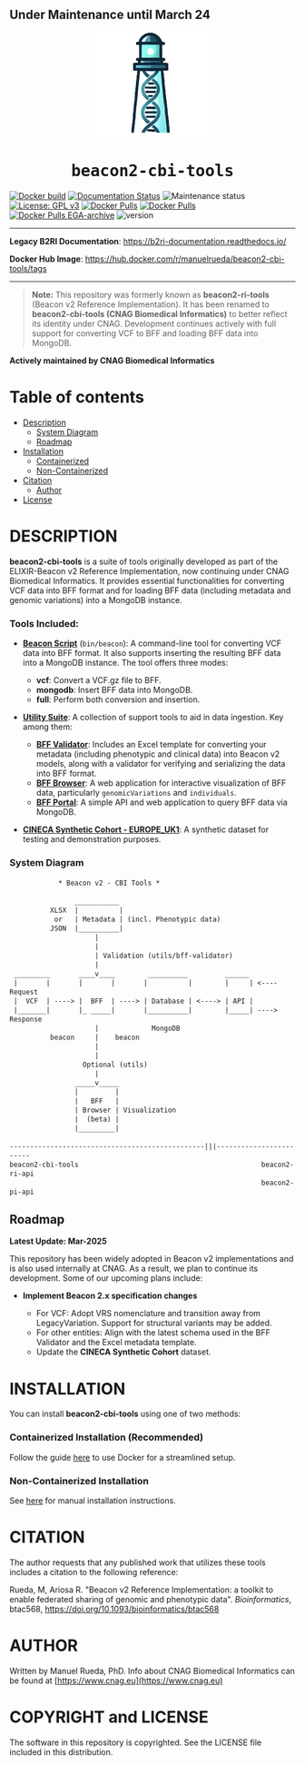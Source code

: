 
<h2> Under Maintenance until March 24</h1>
<div align="center">
    <a href="https://github.com/CNAG-Biomedical-Informatics/beacon2-cbi-tools">
        <img src="https://raw.githubusercontent.com/CNAG-Biomedical-Informatics/beacon2-cbi-tools/main/docs/img/logo.png" width="200" alt="beacon2-cbi-tools">
    </a>
</div>

<div align="center" style="font-family: Consolas, monospace;">
    <h1>beacon2-cbi-tools</h1>
</div>

[![Docker build](https://github.com/CNAG-Biomedical-Informatics/beacon2-cbi-tools/actions/workflows/docker-build.yml/badge.svg)](https://github.com/CNAG-Biomedical-Informatics/beacon2-cbi-tools/actions/workflows/docker-build.yml)
[![Documentation Status](https://readthedocs.org/projects/b2ri-documentation/badge/?version=latest)](https://b2ri-documentation.readthedocs.io/en/latest/?badge=latest)
![Maintenance status](https://img.shields.io/badge/maintenance-actively--developed-brightgreen.svg)
[![License: GPL v3](https://img.shields.io/badge/License-GPL%20v3-blue.svg)](https://www.gnu.org/licenses/gpl-3.0)
[![Docker Pulls](https://badgen.net/docker/pulls/manuelrueda/beacon2-cbi-tools?icon=docker&label=beacon2-cbi-tools-pulls)](https://hub.docker.com/r/manuelrueda/beacon2-cbi-tools/)
[![Docker Pulls](https://badgen.net/docker/pulls/manuelrueda/beacon2-ri-tools?icon=docker&label=legacy-beacon2-ri-tools-pulls)](https://hub.docker.com/r/manuelrueda/beacon2-ri-tools/)
[![Docker Pulls EGA-archive](https://badgen.net/docker/pulls/beacon2ri/beacon_reference_implementation?icon=docker&label=legacy-EGA-archive-pulls)](https://hub.docker.com/r/beacon2ri/beacon_reference_implementation/)
![version](https://img.shields.io/badge/version-2.0.8-blue)

---

**Legacy B2RI Documentation**: <a href="https://b2ri-documentation.readthedocs.io/" target="_blank">https://b2ri-documentation.readthedocs.io/</a>

**Docker Hub Image**: <a href="https://hub.docker.com/r/manuelrueda/beacon2-cbi-tools/tags" target="_blank">https://hub.docker.com/r/manuelrueda/beacon2-cbi-tools/tags</a>

---

> **Note:** This repository was formerly known as **beacon2-ri-tools** (Beacon v2 Reference Implementation). It has been renamed to **beacon2-cbi-tools (CNAG Biomedical Informatics)** to better reflect its identity under CNAG. Development continues actively with full support for converting VCF to BFF and loading BFF data into MongoDB.

**Actively maintained by CNAG Biomedical Informatics**

# Table of contents
- [Description](#description)
  - [System Diagram](#system-diagram)
  - [Roadmap](#roadmap)
- [Installation](#installation)
  - [Containerized](#containerized-installation-recommended)
  - [Non-Containerized](#non-containerized-installation)
- [Citation](#citation)
  - [Author](#author)
- [License](#copyright-and-license)

# DESCRIPTION

**beacon2-cbi-tools** is a suite of tools originally developed as part of the ELIXIR-Beacon v2 Reference Implementation, now continuing under CNAG Biomedical Informatics. It provides essential functionalities for converting VCF data into BFF format and for loading BFF data (including metadata and genomic variations) into a MongoDB instance.

### Tools Included:
- **[Beacon Script](https://github.com/CNAG-Biomedical-Informatics/beacon2-cbi-tools/tree/main/bin/README.md)** (`bin/beacon`): A command-line tool for converting VCF data into BFF format. It also supports inserting the resulting BFF data into a MongoDB instance. The tool offers three modes:
  - **vcf**: Convert a VCF.gz file to BFF.
  - **mongodb**: Insert BFF data into MongoDB.
  - **full**: Perform both conversion and insertion.
- **[Utility Suite](utils/README.md)**: A collection of support tools to aid in data ingestion. Key among them:
  - **[BFF Validator](https://github.com/CNAG-Biomedical-Informatics/beacon2-cbi-tools/tree/main/utils/bff_validator)**: Includes an Excel template for converting your metadata (including phenotypic and clinical data) into Beacon v2 models, along with a validator for verifying and serializing the data into BFF format.
  - **[BFF Browser](https://github.com/CNAG-Biomedical-Informatics/beacon2-cbi-tools/tree/main/utils/bff_browser)**: A web application for interactive visualization of BFF data, particularly `genomicVariations` and `individuals`.
  - **[BFF Portal](https://github.com/CNAG-Biomedical-Informatics/beacon2-cbi-tools/tree/main/utils/bff_portal)**: A simple API and web application to query BFF data via MongoDB.

- **[CINECA Synthetic Cohort - EUROPE_UK1](https://github.com/CNAG-Biomedical-Informatics/beacon2-cbi-tools/tree/main/CINECA_synthetic_cohort_EUROPE_UK1)**: A synthetic dataset for testing and demonstration purposes.

### System Diagram

                * Beacon v2 - CBI Tools *

                    ___________
              XLSX  |          |
               or   | Metadata | (incl. Phenotypic data)
              JSON  |__________|
                         |
                         |
                         | Validation (utils/bff-validator)
                         |
     _________       ____v____        __________         ______
     |       |       |       |       |          |        |     | <---- Request
     |  VCF  | ----> |  BFF  | ----> | Database | <----> | API |
     |_______|       |_ _____|       |__________|        |_____| ----> Response
                         |             MongoDB
              beacon     |    beacon
                         |
                         |
                      Optional (utils)
                         |
                    _____v_____
                    |         |
                    |   BFF   |
                    | Browser | Visualization
                    |  (beta) |
                    |_________|

    ------------------------------------------------|||------------------------
    beacon2-cbi-tools                                             beacon2-ri-api
                                                                  beacon2-pi-api

## Roadmap 

**Latest Update: Mar-2025**

This repository has been widely adopted in Beacon v2 implementations and is also used internally at CNAG. As a result, we plan to continue its development. Some of our upcoming plans include:

- **Implement Beacon 2.x specification changes**

    - For VCF: Adopt VRS nomenclature and transition away from LegacyVariation. Support for structural variants may be added.
    - For other entities: Align with the latest schema used in the BFF Validator and the Excel metadata template.
    - Update the **CINECA Synthetic Cohort** dataset.

# INSTALLATION

You can install **beacon2-cbi-tools** using one of two methods:

### Containerized Installation (Recommended)

Follow the guide [here](docker/README.md) to use Docker for a streamlined setup.

### Non-Containerized Installation

See [here](non-containerized/README.md) for manual installation instructions.

# CITATION

The author requests that any published work that utilizes these tools includes a citation to the following reference:

Rueda, M, Ariosa R. "Beacon v2 Reference Implementation: a toolkit to enable federated sharing of genomic and phenotypic data". _Bioinformatics_, btac568, https://doi.org/10.1093/bioinformatics/btac568

# AUTHOR

Written by Manuel Rueda, PhD. Info about CNAG Biomedical Informatics can be found at [https://www.cnag.eu](https://www.cnag.eu)

# COPYRIGHT and LICENSE

The software in this repository is copyrighted. See the LICENSE file included in this distribution.

